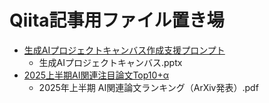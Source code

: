 # Qiita記事用ファイル置き場

- [生成AIプロジェクトキャンバス作成支援プロンプト](https://qiita.com/drafts/29ee942722bfa906d493/)
  - 生成AIプロジェクトキャンバス.pptx
- [2025上半期AI関連注目論文Top10+α](https://qiita.com/drafts/d46edd2eb9ff375e1d16/)
  - 2025年上半期 AI関連論文ランキング（ArXiv発表）.pdf

